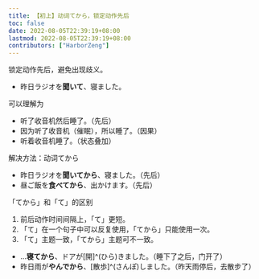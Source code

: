 ```yaml
---
title: 【初上】动词てから，锁定动作先后
toc: false
date: 2022-08-05T22:39:19+08:00
lastmod: 2022-08-05T22:39:19+08:00
contributors: ["HarborZeng"]
---
```


锁定动作先后，避免出现歧义。

- 昨日ラジオを**聞いて**、寝ました。

可以理解为

- 听了收音机然后睡了。（先后）
- 因为听了收音机（催眠），所以睡了。（因果）
- 听着收音机睡了。（状态叠加）

解决方法：动词てから

- 昨日ラジオを**聞いてから**、寝ました。（先后）
- 昼ご飯を**食べてから**、出かけます。（先后）

「てから」和「て」的区别

1. 前后动作时间间隔上，「て」更短。
2. 「て」在一个句子中可以反复使用，「てから」只能使用一次。
3. 「て」主题一致，「てから」主题可不一致。

- …**寝てから**、ドアが[開]^(ひら)きました。（睡下了之后，门开了）
- 昨日雨が**やんでから**、[散歩]^(さんぽ)しました。（昨天雨停后，去散步了）


